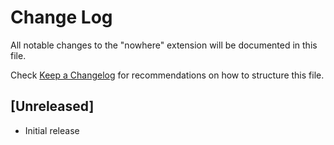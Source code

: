 # Change Log
All notable changes to the "nowhere" extension will be documented in this file.

Check [Keep a Changelog](http://keepachangelog.com/) for recommendations on how to structure this file.

## [Unreleased]
- Initial release